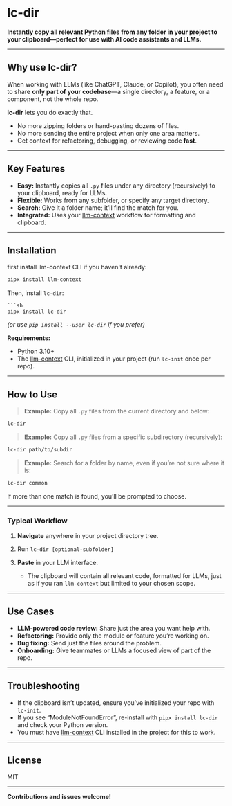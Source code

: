 # lc-dir

**Instantly copy all relevant Python files from any folder in your project to your clipboard—perfect for use with AI code assistants and LLMs.**

---

## Why use lc-dir?

When working with LLMs (like ChatGPT, Claude, or Copilot), you often need to share **only part of your codebase**—a single directory, a feature, or a component, not the whole repo.

**lc-dir** lets you do exactly that.  
- No more zipping folders or hand-pasting dozens of files.
- No more sending the entire project when only one area matters.
- Get context for refactoring, debugging, or reviewing code **fast**.

---

## Key Features

- **Easy:** Instantly copies all `.py` files under any directory (recursively) to your clipboard, ready for LLMs.
- **Flexible:** Works from any subfolder, or specify any target directory.
- **Search:** Give it a folder name; it’ll find the match for you.
- **Integrated:** Uses your [llm-context](https://github.com/ContextLab/llm-context) workflow for formatting and clipboard.

---

## Installation

first install llm-context CLI if you haven't already:
```sh
pipx install llm-context
```

Then, install `lc-dir`:
```
```sh
pipx install lc-dir
````

*(or use `pip install --user lc-dir` if you prefer)*

**Requirements:**

* Python 3.10+
* The [llm-context](https://github.com/ContextLab/llm-context) CLI, initialized in your project (run `lc-init` once per repo).

---

## How to Use

> **Example:** Copy all `.py` files from the current directory and below:

```sh
lc-dir
```

> **Example:** Copy all `.py` files from a specific subdirectory (recursively):

```sh
lc-dir path/to/subdir
```

> **Example:** Search for a folder by name, even if you’re not sure where it is:

```sh
lc-dir common
```

If more than one match is found, you’ll be prompted to choose.

---

### Typical Workflow

1. **Navigate** anywhere in your project directory tree.
2. Run `lc-dir [optional-subfolder]`
3. **Paste** in your LLM interface.

   * The clipboard will contain all relevant code, formatted for LLMs, just as if you ran `llm-context` but limited to your chosen scope.

---

## Use Cases

* **LLM-powered code review:** Share just the area you want help with.
* **Refactoring:** Provide only the module or feature you’re working on.
* **Bug fixing:** Send just the files around the problem.
* **Onboarding:** Give teammates or LLMs a focused view of part of the repo.

---

## Troubleshooting

* If the clipboard isn’t updated, ensure you’ve initialized your repo with `lc-init`.
* If you see “ModuleNotFoundError”, re-install with `pipx install lc-dir` and check your Python version.
* You must have [llm-context](https://github.com/ContextLab/llm-context) CLI installed in the project for this to work.

---

## License

MIT

---

**Contributions and issues welcome!**
